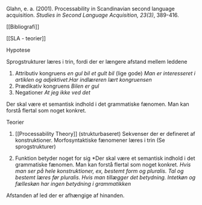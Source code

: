             

Glahn, e. a. (2001). Processability in Scandinavian second language acquisition. _Studies in Second Language Acquisition, 23(3)_, 389-416.

[[Bibliografi]]

[[SLA - teorier]]

Hypotese

Sprogstrukturer læres i trin, fordi der er længere afstand mellem leddene

1. Attributiv kongruens
	*en gul bil*
	*et gult bil* (lige gode)
	*Man er interesseret i artiklen og adjektivet*.*Har indlæreren lært kongruensen*
2. Prædikativ kongruens
	*Bilen er gul*
1. Negationer
	*At jeg ikke ved det*


Der skal være et semantisk indhold i det grammatiske fænomen. Man kan forstå flertal som noget konkret.

Teorier
1. [[Processability Theory]] (strukturbaseret) Sekvenser der er defineret af konstruktioner. Morfosyntaktiske fænomener læres i trin (Se sprogstrukturer)

2. Funktion betyder noget for sig
	*Der skal være et semantisk indhold i det grammatiske fænomen. Man kan forstå flertal som noget konkret.
	*Hvis man ser på hele konstruktioner, ex, bestemt form  og pluralis. Tal og bestemt læres før pluralis. Hvis man tillægger det betydning. Intetkøn og fælleskøn har ingen betydning i grammatikken*

Afstanden af led der er afhængige af hinanden. 

